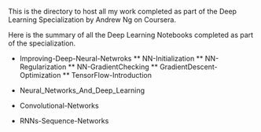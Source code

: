 This is the directory to host all my work completed as part of the Deep Learning Specialization by Andrew Ng on Coursera.

Here is the summary of all the Deep Learning Notebooks completed as part of the specialization.

* Improving-Deep-Neural-Netwroks
**  NN-Initialization
**  NN-Regularization
**  NN-GradientChecking
**  GradientDescent-Optimization
**  TensorFlow-Introduction

* Neural_Networks_And_Deep_Learning
* Convolutional-Networks
* RNNs-Sequence-Networks
